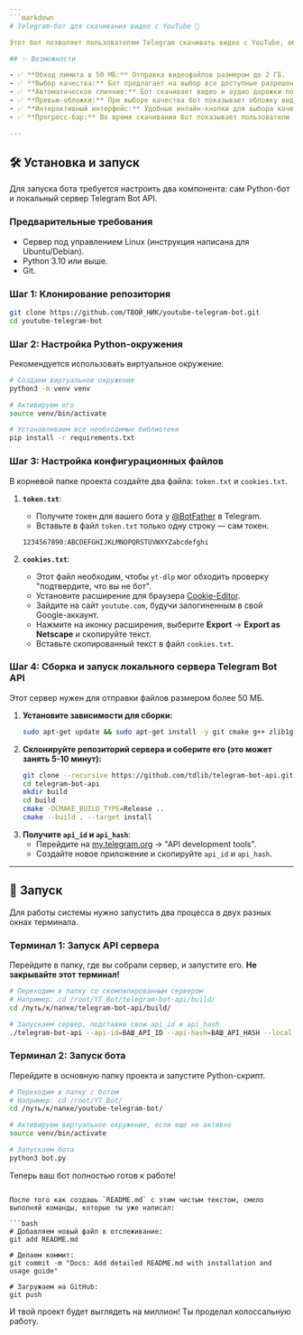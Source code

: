 ```yaml
---
```markdown
# Telegram-бот для скачивания видео с YouTube 🚀

Этот бот позволяет пользователям Telegram скачивать видео с YouTube, обходя ограничение Telegram Bot API в 50 МБ. Бот использует локально запущенный сервер Telegram Bot API и библиотеку `yt-dlp` для максимальной надежности и функциональности.

## ✨ Возможности

- ✅ **Обход лимита в 50 МБ:** Отправка видеофайлов размером до 2 ГБ.
- ✅ **Выбор качества:** Бот предлагает на выбор все доступные разрешения видео, включая 1440p (2K) и 2160p (4K).
- ✅ **Автоматическое слияние:** Бот скачивает видео и аудио дорожки по отдельности, а затем автоматически соединяет их в один MP4-файл.
- ✅ **Превью-обложки:** При выборе качества бот показывает обложку видео, а также прикрепляет ее к отправляемому видеофайлу.
- ✅ **Интерактивный интерфейс:** Удобные инлайн-кнопки для выбора качества, расположенные в два столбца.
- ✅ **Прогресс-бар:** Во время скачивания бот показывает пользователю наглядный прогресс-бар.

---
```


## 🛠️ Установка и запуск

Для запуска бота требуется настроить два компонента: сам Python-бот и локальный сервер Telegram Bot API.

### Предварительные требования

- Сервер под управлением Linux (инструкция написана для Ubuntu/Debian).
- Python 3.10 или выше.
- Git.

### Шаг 1: Клонирование репозитория

```bash
git clone https://github.com/ТВОЙ_НИК/youtube-telegram-bot.git
cd youtube-telegram-bot
```

### Шаг 2: Настройка Python-окружения

Рекомендуется использовать виртуальное окружение.

```bash
# Создаем виртуальное окружение
python3 -m venv venv

# Активируем его
source venv/bin/activate

# Устанавливаем все необходимые библиотеки
pip install -r requirements.txt
```

### Шаг 3: Настройка конфигурационных файлов

В корневой папке проекта создайте два файла: `token.txt` и `cookies.txt`.

1.  **`token.txt`**:
    - Получите токен для вашего бота у [@BotFather](https://t.me/BotFather) в Telegram.
    - Вставьте в файл `token.txt` только одну строку — сам токен.
    ```
    1234567890:ABCDEFGHIJKLMNOPQRSTUVWXYZabcdefghi
    ```

2.  **`cookies.txt`**:
    - Этот файл необходим, чтобы `yt-dlp` мог обходить проверку "подтвердите, что вы не бот".
    - Установите расширение для браузера [Cookie-Editor](https://chrome.google.com/webstore/detail/cookie-editor/hlkenndednhfkekhgcdicdfddnkalmdm).
    - Зайдите на сайт `youtube.com`, будучи залогиненным в свой Google-аккаунт.
    - Нажмите на иконку расширения, выберите **Export** -> **Export as Netscape** и скопируйте текст.
    - Вставьте скопированный текст в файл `cookies.txt`.

### Шаг 4: Сборка и запуск локального сервера Telegram Bot API

Этот сервер нужен для отправки файлов размером более 50 МБ.

1.  **Установите зависимости для сборки:**
    ```bash
    sudo apt-get update && sudo apt-get install -y git cmake g++ zlib1g-dev libssl-dev gperf
    ```
2.  **Склонируйте репозиторий сервера и соберите его (это может занять 5-10 минут):**
    ```bash
    git clone --recursive https://github.com/tdlib/telegram-bot-api.git
    cd telegram-bot-api
    mkdir build
    cd build
    cmake -DCMAKE_BUILD_TYPE=Release ..
    cmake --build . --target install
    ```
3.  **Получите `api_id` и `api_hash`**:
    - Перейдите на [my.telegram.org](https://my.telegram.org) -> "API development tools".
    - Создайте новое приложение и скопируйте `api_id` и `api_hash`.

---

## 🚀 Запуск

Для работы системы нужно запустить два процесса в двух разных окнах терминала.

### Терминал 1: Запуск API сервера

Перейдите в папку, где вы собрали сервер, и запустите его. **Не закрывайте этот терминал!**

```bash
# Переходим в папку со скомпилированным сервером
# Например: cd /root/YT_Bot/telegram-bot-api/build/
cd /путь/к/папке/telegram-bot-api/build/

# Запускаем сервер, подставив свои api_id и api_hash
./telegram-bot-api --api-id=ВАШ_API_ID --api-hash=ВАШ_API_HASH --local --http-port=8081
```

### Терминал 2: Запуск бота

Перейдите в основную папку проекта и запустите Python-скрипт.

```bash
# Переходим в папку с ботом
# Например: cd /root/YT_Bot/
cd /путь/к/папке/youtube-telegram-bot/

# Активируем виртуальное окружение, если еще не активно
source venv/bin/activate

# Запускаем бота
python3 bot.py
```

Теперь ваш бот полностью готов к работе!
```---

После того как создашь `README.md` с этим чистым текстом, смело выполняй команды, которые ты уже написал:

```bash
# Добавляем новый файл в отслеживание:
git add README.md

# Делаем коммит:
git commit -m "Docs: Add detailed README.md with installation and usage guide"

# Загружаем на GitHub:
git push
```

И твой проект будет выглядеть на миллион! Ты проделал колоссальную работу.